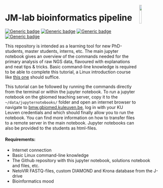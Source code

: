 <a href="https://rega.kuleuven.be/cev/viralmetagenomics"><img src="https://rega.kuleuven.be/cev/viralmetagenomics/pictures/lovm/image_preview" height="12.5%" width="12.5%" align="right"/></a>

# JM-lab bioinformatics pipeline
[![Generic badge](https://img.shields.io/badge/GitHub-MatthijnssensLab-brightgreen?logo=github)](https://github.com/Matthijnssenslab)
[![Generic badge](https://img.shields.io/badge/NetoVIR-doi.org%2F10.1038%2Fsrep16532-blue)](https://doi.org/10.1038/srep16532)
[![Generic badge](https://img.shields.io/twitter/url?label=%40JMatthijnssens&style=social&url=https%3A%2F%2Ftwitter.com%2FJMatthijnssens)](https://twitter.com/JMatthijnssens)
[![Generic badge](https://img.shields.io/badge/Laboratory%20of%20Viral%20Metagenomics-1877F2?style=flat-square&logo=facebook&logoColor=white)](https://www.facebook.com/MatthijnssensLab)

This repository is intended as a learning tool for new PhD-students, master students, interns, etc. The main jupyter notebook gives an overview of the commands needed for the primary analysis of raw NGS data, flavoured with explanations and neat tips & tricks. Basic command-line knowledge is required to be able to complete this tutorial, a Linux introduction course like [this one](https://ryanstutorials.net/linuxtutorial/) should suffice.

This tutorial can be followed by running the commands directly from the terminal or within the jupyter notebook. To run a jupyter notebook on the gbiomed teaching server, copy it to the `~/data/jupyternotebooks/` folder and open an internet browser to navigate to [bmw.gbiomed.kuleuven.be](https://bmw.gbiomed.kuleuven.be/), log in with your KU Leuven credentials and  which should finally allow you to run the notebook. You can find more information on how to transfer files to a remote server in the main notebook. Jupyter notebooks can also be provided to the students as html-files.

#### Requirements:

* Internet connection
* Basic Linux command-line knowledge
* The Github repository with this jupyter notebook, solutions notebook and files, etc.
* NetoVIR FASTQ-files, custom DIAMOND and Krona database from the J-drive
* Bioinformatics mood